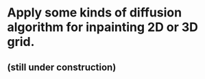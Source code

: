 # Apply some kinds of diffusion algorithm for inpainting 2D or 3D grid.

## (still under construction)
